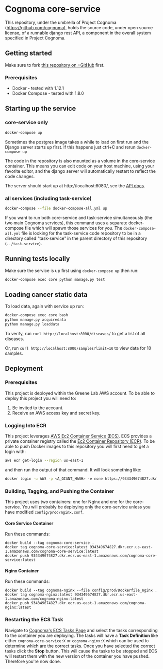 # Cognoma core-service

This repository, under the umbrella of Project Cognoma
(https://github.com/cognoma), holds the source code, under open source
license, of a runnable django rest API, a component in the overall system
specified in Project Cognoma.

## Getting started

Make sure to fork [this repository on
 +GitHub](https://github.com/cognoma/core-service "cognoma/core-service on
 +GitHub") first.

### Prerequisites

- Docker - tested with 1.12.1
- Docker Compose - tested with 1.8.0

## Starting up the service

### core-service only

```sh
docker-compose up
```

Sometimes the postgres image takes a while to load on first run and the Django server starts up first. If this happens just ctrl+C and rerun `docker-compose up`

The code in the repository is also mounted as a volume in the core-service container. This means you can edit code on your host machine, using your favorite editor, and the django server will automatically restart to reflect the code changes.

The server should start up at http://localhost:8080/, see the [API docs](https://github.com/cognoma/core-service/blob/master/doc/api.md).

### all services (including task-service)
```sh
docker-compose --file docker-compose-all.yml up 
```
If you want to run both core-service and task-service simultaneously (the two main Cognoma services), this command uses a separate docker-compose file which will spawn those services for you.
The `docker-compose-all.yml` file is looking for the task-service code repository to be in a directory called "task-service" in the parent directory of this repository (`../task-service`).


## Running tests locally

Make sure the service is up first using `docker-compose up` then run:

```sh
docker-compose exec core python manage.py test
```

## Loading cancer static data

To load data, again with service up run:

```sh
docker-compose exec core bash
python manage.py acquiredata
python manage.py loaddata
```

To verify, run `curl http://localhost:8000/diseases/` to get a list of all diseases.

Or, run `curl http://localhost:8000/samples?limit=10` to view data for 10 samples.

## Deployment

### Prerequisites

This project is deployed within the Greene Lab AWS account. To be able
to deploy this project you will need to:
1. Be invited to the account.
2. Receive an AWS access key and secret key.

### Logging Into ECR

This project leverages
[AWS Ec2 Container Service (ECS)](https://aws.amazon.com/ecs/details).
ECS provides a private container registry called the
[Ec2 Container Repository (ECR)](https://aws.amazon.com/ecr/).
To be able to push Docker images to this repository you will first need to
get a login with:
```sh
aws ecr get-login --region us-east-1
```
and then run the output of that command. It will look something like:
```sh
docker login -u AWS -p <A_GIANT_HASH> -e none https://934349674827.dkr.ecr.us-east-1.amazonaws.com
```

### Building, Tagging, and Pushing the Container

This project uses two containers: one for Nginx and one for the core-service.
You will probably be deploying only the core-service unless you have modified
`config/prod/nginx.conf`.

#### Core Service Container

Run these commands:
```
docker build --tag cognoma-core-service .
docker tag cognoma-core-service:latest 934349674827.dkr.ecr.us-east-1.amazonaws.com/cognoma-core-service:latest
docker push 934349674827.dkr.ecr.us-east-1.amazonaws.com/cognoma-core-service:latest
```

#### Nginx Container

Run these commands:
```
docker build --tag cognoma-nginx --file config/prod/Dockerfile_nginx .
docker tag cognoma-nginx:latest 934349674827.dkr.ecr.us-east-1.amazonaws.com/cognoma-nginx:latest
docker push 934349674827.dkr.ecr.us-east-1.amazonaws.com/cognoma-nginx:latest
```

### Restarting the ECS Task

Navigate to
[Cognoma's ECS Tasks Page](https://console.aws.amazon.com/ecs/home?region=us-east-1#/clusters/cognoma/tasks)
and select the tasks corresponding to the container you are deploying.
The tasks will have a **Task Definition** like either `cognoma-core-service:X`
or `cognoma-nginx:X` which can be used to determine which are the correct
tasks. Once you have selected the correct tasks click the **Stop** button.
This will cause the tasks to be stopped and ECS will restart them with the
new version of the container you have pushed. Therefore you're now done.
